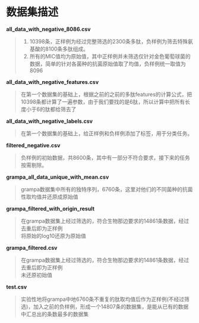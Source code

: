 # 数据集描述

**all_data_with_negative_8086.csv**
> 1. 10398条，正样例为经过完整筛选的2300条多肽，负样例为筛去特殊氨基酸的8100条多肽组成。  
> 2. 所有的MIC值均为原始值，其中正样例并未筛选仅针对金色葡萄球菌的数据，简单的针对各菌种的抗菌原始值取了均值，负样例统一取值为8096  

**all_data_with_negative_features.csv**
> 在第一个数据集的基础上，根据之前的之前的多肽features的计算公式，把10398条都计算了一遍参数，由于我们要找的是6肽，所以计算中把所有长度小于6的肽都给筛去了  

**all_data_with_negative_labels.csv**
> 在第一个数据集的基础上，给正样例和负样例添加了标签，用于分类任务。

**filtered_negative.csv**
> 负样例的初始数据，共8600条，其中有一部分不符合要求，接下来的任务按需剔除。  

**grampa_all_data_unique_with_mean.csv**
> grampa数据集中所有的独特序列，6760条，这里对他们的不同菌种的抗菌性取均值并还原成原始值  

**grampa_filtered_with_origin_result**
> 在grampa数据集上经过筛选的，符合生物那边要求的14861条数据，经过去重后即为正样例  
> 将原始的log10还原为原始值

**grampa_filtered.csv**
> 在grampa数据集上经过筛选的，符合生物那边要求的14861条数据，经过去重后即为正样例  
> 未还原初始值

**test.csv**
> 实验性地将grampa中地6760条不重复的肽取均值后作为正样例(不经过筛选)，加入之前的负样例，形成一个14807条的数据集，是能从已有的数据中汇总出的条数最多的数据集
